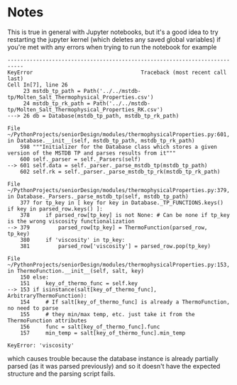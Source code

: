 

# Notes
This is true in general with Jupyter notebooks, but it's a good idea to try restarting the jupyter kernel (which deletes any saved global variables) if you're met with any errors when trying to run the notebook for example
```
---------------------------------------------------------------------------
KeyError                                  Traceback (most recent call last)
Cell In[7], line 26
     23 mstdb_tp_path = Path('../../mstdb-tp/Molten_Salt_Thermophysical_Properties.csv')
     24 mstdb_tp_rk_path = Path('../../mstdb-tp/Molten_Salt_Thermophysical_Properties_RK.csv')
---> 26 db = Database(mstdb_tp_path, mstdb_tp_rk_path)

File ~/PythonProjects/seniorDesign/modules/thermophysicalProperties.py:601, in Database.__init__(self, mstdb_tp_path, mstdb_tp_rk_path)
    598 """Initializer for the Database class which stores a given version of the MSTDB TP and parses results from it"""
    600 self._parser = self._Parsers(self)
--> 601 self.data = self._parser._parse_mstdb_tp(mstdb_tp_path)
    602 self.rk = self._parser._parse_mstdb_tp_rk(mstdb_tp_rk_path)

File ~/PythonProjects/seniorDesign/modules/thermophysicalProperties.py:379, in Database._Parsers._parse_mstdb_tp(self, mstdb_tp_path)
    377 for tp_key in [ key for key in Database._TP_FUNCTIONS.keys() if key in parsed_row.keys() ]:
    378     if parsed_row[tp_key] is not None: # Can be none if tp_key is the wrong viscosity functionalization
--> 379         parsed_row[tp_key] = ThermoFunction(parsed_row, tp_key)
    380     if 'viscosity' in tp_key:
    381         parsed_row['viscosity'] = parsed_row.pop(tp_key)

File ~/PythonProjects/seniorDesign/modules/thermophysicalProperties.py:153, in ThermoFunction.__init__(self, salt, key)
    150 else:
    151     key_of_thermo_func = self.key
--> 153 if isinstance(salt[key_of_thermo_func], ArbitraryThermoFunction):
    154     # If salt[key_of_thermo_func] is already a ThermoFunction, no need to parse
    155     # they min/max temp, etc. just take it from the ThermoFunction attributes
    156     func = salt[key_of_thermo_func].func
    157     min_temp = salt[key_of_thermo_func].min_temp

KeyError: 'viscosity'
```
which causes trouble because the database instance is already partially parsed (as it was parsed previously) and so it doesn't have the expected structure and the parsing script fails.